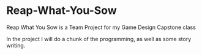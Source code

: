 # Reap-What-You-Sow
Reap What You Sow is a Team Project for my Game Design Capstone class

In the project I will do a chunk of the programming, as well as some story writing.
